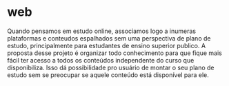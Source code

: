 # web
Quando pensamos em estudo online, associamos logo a inumeras plataformas e conteudos espalhados sem uma perspectiva de plano de estudo, principalmente para estudantes de ensino superior publico.   A proposta desse projeto é organizar todo conhecimento para que fique mais fácil ter acesso a todos os conteúdos independente do curso que disponibiliza.  Isso dá possibilidade pro usuário de montar o seu plano de estudo sem se preocupar se aquele conteúdo está disponível para ele.
